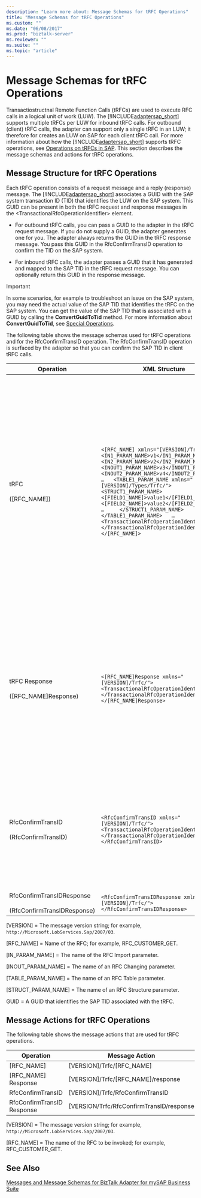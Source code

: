 ```yaml
---
description: "Learn more about: Message Schemas for tRFC Operations"
title: "Message Schemas for tRFC Operations"
ms.custom: ""
ms.date: "06/08/2017"
ms.prod: "biztalk-server"
ms.reviewer: ""
ms.suite: ""
ms.topic: "article"
---
```

# Message Schemas for tRFC Operations
Transactiostructnal Remote Function Calls (tRFCs) are used to execute RFC calls in a logical unit of work (LUW). The [!INCLUDE[adaptersap_short](../../includes/adaptersap-short-md.md)] supports multiple tRFCs per LUW for inbound tRFC calls. For outbound (client) tRFC calls, the adapter can support only a single tRFC in an LUW; it therefore for creates an LUW on SAP for each client tRFC call. For more information about how the [!INCLUDE[adaptersap_short](../../includes/adaptersap-short-md.md)] supports tRFC operations, see [Operations on tRFCs in SAP](../../adapters-and-accelerators/adapter-sap/operations-on-trfcs-in-sap.md). This section describes the message schemas and actions for tRFC operations.  

## Message Structure for tRFC Operations  
 Each tRFC operation consists of a request message and a reply (response) message. The [!INCLUDE[adaptersap_short](../../includes/adaptersap-short-md.md)] associates a GUID with the SAP system transaction ID (TID) that identifies the LUW on the SAP system. This GUID can be present in both the tRFC request and response messages in the \<TransactionalRfcOperationIdentifier\> element.  

-   For outbound tRFC calls, you can pass a GUID to the adapter in the tRFC request message. If you do not supply a GUID, the adapter generates one for you. The adapter always returns the GUID in the tRFC response message. You pass this GUID in the RfcConfirmTransID operation to confirm the TID on the SAP system.  

-   For inbound tRFC calls, the adapter passes a GUID that it has generated and mapped to the SAP TID in the tRFC request message. You can optionally return this GUID in the response message.  

> [!IMPORTANT]
>  In some scenarios, for example to troubleshoot an issue on the SAP system, you may need the actual value of the SAP TID that identifies the tRFC on the SAP system. You can get the value of the SAP TID that is associated with a GUID by calling the **ConvertGuidToTid** method. For more information about **ConvertGuidToTid**, see [Special Operations](../../adapters-and-accelerators/adapter-sap/special-operations.md).  

 The following table shows the message schemas used for tRFC operations and for the RfcConfirmTransID operation. The RfcConfirmTransID operation is surfaced by the adapter so that you can confirm the SAP TID in client tRFC calls.  


|                             Operation                             |                                                                                                                                                                                                                                                                         XML Structure                                                                                                                                                                                                                                                                         |                                                                                                                                                                                                                                                                                                                                                                                                                             Description                                                                                                                                                                                                                                                                                                                                                                                                                              |
|-------------------------------------------------------------------|---------------------------------------------------------------------------------------------------------------------------------------------------------------------------------------------------------------------------------------------------------------------------------------------------------------------------------------------------------------------------------------------------------------------------------------------------------------------------------------------------------------------------------------------------------------|----------------------------------------------------------------------------------------------------------------------------------------------------------------------------------------------------------------------------------------------------------------------------------------------------------------------------------------------------------------------------------------------------------------------------------------------------------------------------------------------------------------------------------------------------------------------------------------------------------------------------------------------------------------------------------------------------------------------------------------------------------------------------------------------------------------------------------------------------------------------|
|                   tRFC<br /><br /> ([RFC_NAME])                   | `<[RFC_NAME] xmlns="[VERSION]/Trfc/">   <IN1_PARAM_NAME>v1</IN1_PARAM_NAME>   <IN2_PARAM_NAME>v2</IN2_PARAM_NAME>   …   <INOUT1_PARAM_NAME>v3</INOUT1_PARAM_NAME>   <INOUT2_PARAM_NAME>v4</INOUT2_PARAM_NAME>   …   <TABLE1_PARAM_NAME xmlns="[VERSION]/Types/Trfc/">     <STRUCT1_PARAM_NAME>       <[FIELD1_NAME]>value1</[FIELD1_NAME]>       <[FIELD2_NAME]>value2</[FIELD2_NAME]>       …     </STRUCT1_PARAM_NAME>     …   </TABLE1_PARAM_NAME>   …   <TransactionalRfcOperationIdentifier>GUID   </TransactionalRfcOperationIdentifier> </[RFC_NAME]>` | Invokes a tRFC on the SAP system.<br /><br /> - Import, changing, and table parameters are supported.<br /><br /> - Import and changing parameters can be of SAP STRUCTURE TYPES, SAP TABLE TYPES or SAP simple data types.<br /><br /> - tRFC client calls do not have values returned in the output side. SAP asynchronously executes them with only input-side values.<br /><br /> The \<TransactionalRfcOperationIdentifier\> element:<br /><br /> - For outbound tRFC calls, you can optionally specify a GUID that should be mapped to the SAP TID by the adapter in this element. If a GUID is not specified, the [!INCLUDE[adaptersap_short](../../includes/adaptersap-short-md.md)] generates one and maps it to the SAP TID for the tRFC.<br /><br /> - For inbound tRFC calls, the adapter passes the GUID that is mapped to the SAP TID in this element. |
|          tRFC Response<br /><br /> ([RFC_NAME]Response)           |                                                                                                                                                                                                   `<[RFC_NAME]Response xmlns="[VERSION]/Trfc/">   <TransactionalRfcOperationIdentifier>GUID   </TransactionalRfcOperationIdentifier> </[RFC_NAME]Response>`                                                                                                                                                                                                   |                                                                                                                                                                   Indicates that the RFC has been sent to the SAP system.<br /><br /> - tRFC client calls do not have values returned in the output side. SAP asynchronously executes them with only input-side values.<br /><br /> The \<TransactionalRfcOperationIdentifier\> element:<br /><br /> - For outbound tRFC calls, the adapter sends the GUID associated with the SAP TID for the tRFC in this element.<br /><br /> - For inbound tRFC calls you can optionally return the GUID that was sent by the adapter in the request message.                                                                                                                                                                    |
|         RfcConfirmTransID<br /><br /> (RfcConfirmTransID)         |                                                                                                                                                                                                    `<RfcConfirmTransID xmlns="[VERSION]/Trfc/">   <TransactionalRfcOperationIdentifier>GUID   </TransactionalRfcOperationIdentifier> </RfcConfirmTransID>`                                                                                                                                                                                                    |                                                                                                                                                             The RfcConfirmTransID operation confirms the TID used in an outbound tRFC operation on the SAP system.<br /><br /> The \<TransactionalRfcOperationIdentifier\> element contains the GUID that is mapped to the TID associated with the outbound tRFC call. You should set this to the value of the GUID that was returned by the adapter in the tRFC response message.<br /><br /> For more information about the RfcConfirmTransID operation, see [Special Operations](../../adapters-and-accelerators/adapter-sap/special-operations.md).                                                                                                                                                              |
| RfcConfirmTransIDResponse<br /><br /> (RfcConfirmTransIDResponse) |                                                                                                                                                                                                                                      `<RfcConfirmTransIDResponse xmlns="[VERSION]/Trfc/"> </RfcConfirmTransIDResponse>`                                                                                                                                                                                                                                       |                                                                                                                                                                                                                                                                                                                                                                   Indicates that the [!INCLUDE[adaptersap_short](../../includes/adaptersap-short-md.md)] has confirmed the TID on the SAP system.                                                                                                                                                                                                                                                                                                                                                                    |

 [VERSION] = The message version string; for example, `http://Microsoft.LobServices.Sap/2007/03`.  

 [RFC_NAME] = Name of the RFC; for example, RFC_CUSTOMER_GET.  

 [IN_PARAM_NAME] = The name of the RFC Import parameter.  

 [INOUT_PARAM_NAME] = The name of an RFC Changing parameter.  

 [TABLE_PARAM_NAME] = The name of an RFC Table parameter.  

 [STRUCT_PARAM_NAME] = The name of an RFC Structure parameter.  

 GUID = A GUID that identifies the SAP TID associated with the tRFC.  

## Message Actions for tRFC Operations  
 The following table shows the message actions that are used for tRFC operations.  


|         Operation          |              Message Action              |                                 Example                                  |
|----------------------------|------------------------------------------|--------------------------------------------------------------------------|
|         [RFC_NAME]         |        [VERSION]/Trfc/[RFC_NAME]         |      `http://Microsoft.LobServices.Sap/2007/03/Trfc/RFC_CUSTOMER_GET`      |
|    [RFC_NAME] Response     |    [VERSION]/Trfc/[RFC_NAME]/response    | `http://Microsoft.LobServices.Sap/2007/03/Trfc/RFC_CUSTOMER_GET/response`  |
|     RfcConfirmTransID      |     [VERSION]/Trfc/RfcConfirmTransID     |     `http://Microsoft.LobServices.Sap/2007/03/Trfc/RfcConfirmTransID`      |
| RfcConfirmTransID Response | [VERSION/Trfc/RfcConfirmTransID/response | `http://Microsoft.LobServices.Sap/2007/03/Trfc/RfcConfirmTransID/response` |

 [VERSION] = The message version string; for example, `http://Microsoft.LobServices.Sap/2007/03`.  

 [RFC_NAME] = The name of the RFC to be invoked; for example, RFC_CUSTOMER_GET.  

## See Also  
 [Messages and Message Schemas for BizTalk Adapter for mySAP Business Suite](../../adapters-and-accelerators/adapter-sap/messages-and-message-schemas-for-biztalk-adapter-for-mysap-business-suite.md)
